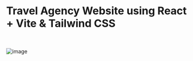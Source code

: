 # Travel Agency Website using React + Vite & Tailwind CSS
<br />

![image](https://github.com/gokarna123-goku/travel_agency/assets/70308228/94683a4f-21dc-4a66-8908-3a2ab73bc526)
 
<br />
